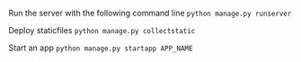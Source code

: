 Run the server with the following command line
`python manage.py runserver`

Deploy staticfiles
`python manage.py collectstatic`

Start an app
`python manage.py startapp APP_NAME`
